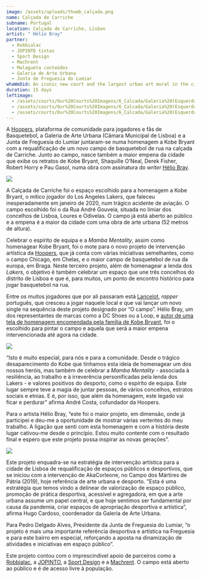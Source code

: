 ```yaml
---
image: /assets/uploads/thumb_calçada.png
name: Calçada de Carriche
subname: Portugal
location: Calçada de Carriche, Lisbon
artist: " Hélio Bray"
partner:
  - Robbialac
  - JOPINTO tintas
  - Sport Design
  - Machrent
  - Malagueta conteúdos
  - Galeria de Arte Urbana
  - Junta de Freguesia do Lumiar
whaWeDid: An iconic new court and the largest urban art mural in the city.
duration: 15 days
leftimage:
  - /assets/courts/Our%20Courts%20Imagens/6_Calcada/Galeria%20(Esquerda)/1.jpg
  - /assets/courts/Our%20Courts%20Imagens/6_Calcada/Galeria%20(Esquerda)/2.jpg
  - /assets/courts/Our%20Courts%20Imagens/6_Calcada/Galeria%20(Esquerda)/3.jpg
---
```

A [Hoopers](https://www.hoopers.club/), plataforma de comunidade para jogadores e fãs de Basquetebol, a Galeria de Arte Urbana (Câmara Municipal de Lisboa) e a Junta de Freguesia do Lumiar juntaram-se numa homenagem a Kobe Bryant com a requalificação de um novo campo de basquetebol de rua na calçada de Carriche. Junto ao campo, nasce também a maior empena da cidade que exibe os retratos de Kobe Bryant, Shaquille O’Neal, Derek Fisher, Robert Horry e Pau Gasol, numa obra com assinatura do *writer* [Hélio Bray](https://www.instagram.com/heliobray/?hl=pt).

![](/assets/uploads/1_carriche_makingof.jpg)

A Calçada de Carriche foi o espaço escolhido para a homenagem a Kobe Bryant, o mítico jogador do Los Angeles Lakers, que faleceu inesperadamente em janeiro de 2020, num trágico acidente de aviação. O campo escolhido foi o da Rua André Gouveia, situada no limiar dos concelhos de Lisboa, Loures e Odivelas. O campo já está aberto ao público e a empena é a maior da cidade com uma obra de arte urbana (52 metros de altura).

Celebrar o espírito de equipa e a *Mamba Mentality*, assim como homenagear Kobe Bryant, foi o mote para o novo projeto de intervenção artística da [Hoopers](https://www.hoopers.club/), que já conta com várias iniciativas semelhantes, como o campo Chicago, em Chelas, e o maior campo de basquetebol de rua da europa, em Braga. Neste terceiro projeto, além de homenagear a lenda dos *Lakers*, o objetivo é também celebrar um espaço que une três concelhos do distrito de Lisboa e que é, para muitos, um ponto de encontro histórico para jogar basquetebol na rua.

Entre os muitos jogadores que por ali passaram está [Lancelot](https://www.instagram.com/lancel0t_odc/), *rapper* português, que cresceu a jogar naquele local e que vai lançar um novo single na sequência deste projeto designado por “O campo”. Hélio Bray, um dos representantes de marcas como a DC Shoes ou a Loop, e [autor de uma tela de homenagem encomendada pela família de Kobe Bryant](https://www.instagram.com/p/CBDvKo6HPYf/), foi o escolhido para pintar o campo e aquela que será a maior empena intervencionada até agora na cidade.

![](/assets/uploads/2_carriche_makingof.jpg)

“Isto é muito especial, para nós e para a comunidade. Desde o trágico desaparecimento do Kobe que tínhamos esta ideia de homenagear um dos nossos heróis, mas também de celebrar a *Mamba Mentality* - associada à resiliência, ao trabalho e à irreverência personificadas pela lenda dos Lakers - e valores positivos do desporto, como o espírito de equipa. Este lugar sempre teve a magia de juntar pessoas, de vários concelhos, estratos sociais e etnias. E é, por isso, que além da homenagem, este legado vai ficar e perdurar” afirma André Costa, cofundador da Hoopers.

Para o artista Hélio Bray, “este foi o maior projeto, em dimensão, onde já participei e deu-me a oportunidade de mostrar várias vertentes do meu trabalho. A ligação que senti com esta homenagem e com a história deste lugar cativou-me desde o princípio. Estou muito contente com o resultado final e espero que este projeto possa inspirar as novas gerações”.

![](/assets/uploads/3_carriche_makingof.jpg)

Este projeto enquadra-se na estratégia de intervenção artística para a cidade de Lisboa de requalificação de espaços públicos e desportivos, que se iniciou com a intervenção de AkaCorleone, no Campo dos Mártires de Pátria (2019), hoje referência de arte urbana e desporto. "Esta é uma estratégia que temos vindo a delinear de valorização de espaço público, promoção de prática desportiva, acessível e agregadora, em que a arte urbana assume um papel central, e que hoje sentimos ser fundamental por causa da pandemia, criar espaços de apropriação desportiva e artística”, afirma Hugo Cardoso, coordenador da Galeria de Arte Urbana.

Para Pedro Delgado Alves, Presidente da Junta de Freguesia do Lumiar, “o projeto é mais uma importante referência desportiva e artística na Freguesia e para este bairro em especial, reforçando a aposta na dinamização de atividades e iniciativas em espaço público”.

Este projeto contou com o imprescindível apoio de parceiros como a [Robbialac](https://tintasrobbialac.pt/), a [JOPINTO](https://www.facebook.com/tintasjopinto/), a [Sport Design](http://www.sport-design.pt/) e a [Machrent](https://machrent.pt/Portal/). O campo está aberto ao público e é de acesso livre à população.
